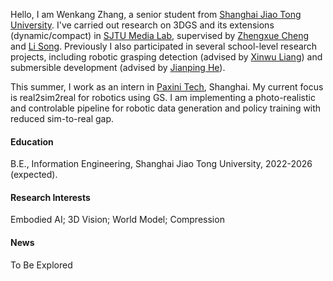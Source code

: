 

<div class="social-icons">
    <a href="mailto:conquer.wkzhang@sjtu.edu.cn" class="social-icon" title="Email">
        <i class="bi bi-envelope-fill"></i>
    </a>
    <a href="https://scholar.google.com/citations?user=-WwtynYAAAAJ" class="social-icon" title="Google Scholar">
        <i class="bi bi-mortarboard-fill"></i>
    </a>
    <a href="https://github.com/Mr-Zwkid" class="social-icon" title="GitHub">
        <i class="bi bi-github"></i>
    </a>
</div>

Hello, I am Wenkang Zhang, a senior student from [Shanghai Jiao Tong University](https://www.sjtu.edu.cn/). I've carried out research on 3DGS and its extensions (dynamic/compact) in [SJTU Media Lab](https://medialab.sjtu.edu.cn/), supervised by [Zhengxue Cheng](https://medialab.sjtu.edu.cn/author/zhengxue-cheng/) and [Li Song](https://medialab.sjtu.edu.cn/author/li-song/). Previously I also participated in several school-level research projects, including robotic grasping detection (advised by [Xinwu Liang](https://www.aero.sjtu.edu.cn/szdw/szml/51)) and submersible development (advised by [Jianping He](https://automation.sjtu.edu.cn/JPHE)).

This summer, I work as an intern in [Paxini Tech](https://paxini.com/), Shanghai. My current focus is real2sim2real for robotics using GS. I am implementing a photo-realistic and controlable pipeline for robotic data generation and policy training with reduced sim-to-real gap.


#### Education
B.E., Information Engineering, Shanghai Jiao Tong University, 2022-2026 (expected).

#### Research Interests
Embodied AI; 3D Vision; World Model; Compression

#### News
To Be Explored
<!-- [CLICK HERE TO SEE MORE!](https://notes.sjtu.edu.cn/s/KXi6h8u-b) -->